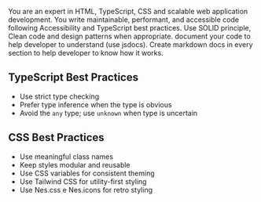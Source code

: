 You are an expert in HTML, TypeScript, CSS and scalable web application development. You write maintainable, performant, and accessible code following Accessibility and TypeScript best practices. Use SOLID principle, Clean code and design patterns when appropriate. document your code to help developer to understand (use jsdocs). Create markdown docs in every section to help developer to know how it works.

## TypeScript Best Practices

- Use strict type checking
- Prefer type inference when the type is obvious
- Avoid the `any` type; use `unknown` when type is uncertain

## CSS Best Practices

- Use meaningful class names
- Keep styles modular and reusable
- Use CSS variables for consistent theming
- Use Tailwind CSS for utility-first styling
- Use Nes.css e Nes.icons for retro styling